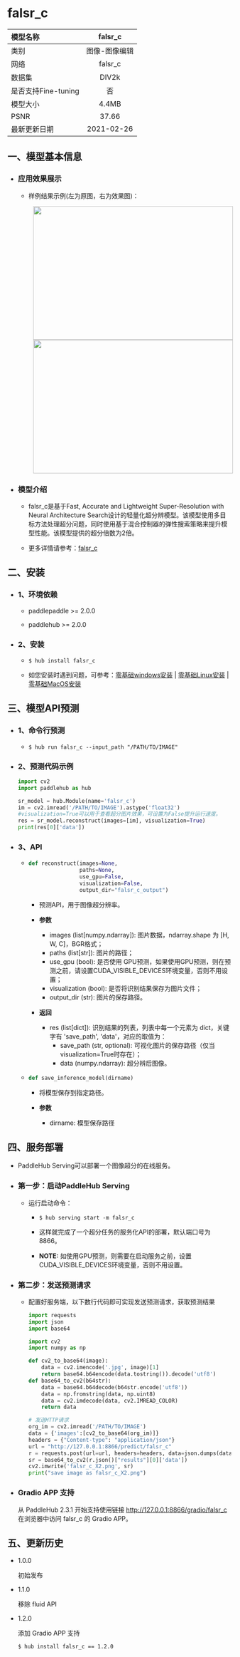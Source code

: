 # falsr_c


|模型名称|falsr_c|
| :--- | :---: |
|类别|图像-图像编辑|
|网络|falsr_c|
|数据集|DIV2k|
|是否支持Fine-tuning|否|
|模型大小|4.4MB|
|PSNR|37.66|
|最新更新日期|2021-02-26|


## 一、模型基本信息

- ### 应用效果展示

  - 样例结果示例(左为原图，右为效果图)：
    <p align="center">
    <img src="https://user-images.githubusercontent.com/35907364/133558583-0b7049db-ed1f-4a16-8676-f2141fcb3dee.png" width = "450" height = "300" hspace='10'/> <img src="https://user-images.githubusercontent.com/35907364/130899031-a6f8c58a-5cb7-4105-b990-8cca5ae15368.png" width = "450" height = "300" hspace='10'/>
    </p>


- ### 模型介绍

  - falsr_c是基于Fast, Accurate and Lightweight Super-Resolution with Neural Architecture Search设计的轻量化超分辨模型。该模型使用多目标方法处理超分问题，同时使用基于混合控制器的弹性搜索策略来提升模型性能。该模型提供的超分倍数为2倍。

  - 更多详情请参考：[falsr_c](https://github.com/xiaomi-automl/FALSR)

## 二、安装

- ### 1、环境依赖

  - paddlepaddle >= 2.0.0

  - paddlehub >= 2.0.0


- ### 2、安装
    - ```shell
      $ hub install falsr_c
      ```

    - 如您安装时遇到问题，可参考：[零基础windows安装](../../../../docs/docs_ch/get_start/windows_quickstart.md)
    | [零基础Linux安装](../../../../docs/docs_ch/get_start/linux_quickstart.md) | [零基础MacOS安装](../../../../docs/docs_ch/get_start/mac_quickstart.md)

## 三、模型API预测
- ### 1、命令行预测

  - ```
    $ hub run falsr_c --input_path "/PATH/TO/IMAGE"
    ```
- ### 2、预测代码示例

  ```python
  import cv2
  import paddlehub as hub

  sr_model = hub.Module(name='falsr_c')
  im = cv2.imread('/PATH/TO/IMAGE').astype('float32')
  #visualization=True可以用于查看超分图片效果，可设置为False提升运行速度。
  res = sr_model.reconstruct(images=[im], visualization=True)
  print(res[0]['data'])
  ```

- ### 3、API

  - ```python
    def reconstruct(images=None,
                    paths=None,
                    use_gpu=False,
                    visualization=False,
                    output_dir="falsr_c_output")
    ```

    - 预测API，用于图像超分辨率。

    - **参数**

      * images (list\[numpy.ndarray\]): 图片数据，ndarray.shape 为 \[H, W, C\]，BGR格式；
      * paths (list\[str\]): 图片的路径；
      * use\_gpu (bool): 是否使用 GPU预测，如果使用GPU预测，则在预测之前，请设置CUDA_VISIBLE_DEVICES环境变量，否则不用设置；
      * visualization (bool): 是否将识别结果保存为图片文件；
      * output\_dir (str): 图片的保存路径。

    - **返回**

      * res (list\[dict\]): 识别结果的列表，列表中每一个元素为 dict，关键字有 'save\_path', 'data'，对应的取值为：
        * save\_path (str, optional): 可视化图片的保存路径（仅当visualization=True时存在）；
        * data (numpy.ndarray): 超分辨后图像。

  - ```python
    def save_inference_model(dirname)
    ```

    - 将模型保存到指定路径。

    - **参数**

      * dirname: 模型保存路径



## 四、服务部署

- PaddleHub Serving可以部署一个图像超分的在线服务。

- ### 第一步：启动PaddleHub Serving

    - 运行启动命令：

      - ```shell
        $ hub serving start -m falsr_c
        ```

      - 这样就完成了一个超分任务的服务化API的部署，默认端口号为8866。

      - **NOTE:** 如使用GPU预测，则需要在启动服务之前，设置CUDA_VISIBLE_DEVICES环境变量，否则不用设置。

 - ### 第二步：发送预测请求

    - 配置好服务端，以下数行代码即可实现发送预测请求，获取预测结果
        ```python
        import requests
        import json
        import base64

        import cv2
        import numpy as np

        def cv2_to_base64(image):
            data = cv2.imencode('.jpg', image)[1]
            return base64.b64encode(data.tostring()).decode('utf8')
        def base64_to_cv2(b64str):
            data = base64.b64decode(b64str.encode('utf8'))
            data = np.fromstring(data, np.uint8)
            data = cv2.imdecode(data, cv2.IMREAD_COLOR)
            return data

        # 发送HTTP请求
        org_im = cv2.imread('/PATH/TO/IMAGE')
        data = {'images':[cv2_to_base64(org_im)]}
        headers = {"Content-type": "application/json"}
        url = "http://127.0.0.1:8866/predict/falsr_c"
        r = requests.post(url=url, headers=headers, data=json.dumps(data))
        sr = base64_to_cv2(r.json()["results"][0]['data'])
        cv2.imwrite('falsr_c_X2.png', sr)
        print("save image as falsr_c_X2.png")
        ```

- ### Gradio APP 支持
  从 PaddleHub 2.3.1 开始支持使用链接 http://127.0.0.1:8866/gradio/falsr_c 在浏览器中访问 falsr_c 的 Gradio APP。

## 五、更新历史

* 1.0.0

  初始发布

* 1.1.0

  移除 fluid API

* 1.2.0

  添加 Gradio APP 支持

  ```shell
  $ hub install falsr_c == 1.2.0
  ```
